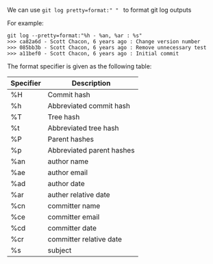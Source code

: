We can use `git log pretty=format:" " ` to format git log outputs

For example:
```shell
git log --pretty=format:"%h - %an, %ar : %s"
>>> ca82a6d - Scott Chacon, 6 years ago : Change version number 
>>> 085bb3b - Scott Chacon, 6 years ago : Remove unnecessary test 
>>> a11bef0 - Scott Chacon, 6 years ago : Initial commit
```

The format specifier is given as the following table:

Specifier  |   Description
--- | --------
%H  |  Commit hash 
%h  | Abbreviated commit hash
%T  | Tree hash
%t  |  Abbreviated tree hash
%P  |  Parent hashes
%p  |  Abbreviated parent hashes
%an |  author name
%ae |  author email
%ad |  author date
%ar | auther relative date
%cn |   committer name
%ce | committer email
%cd |  committer date
%cr |  committer relative date
%s  |  subject
